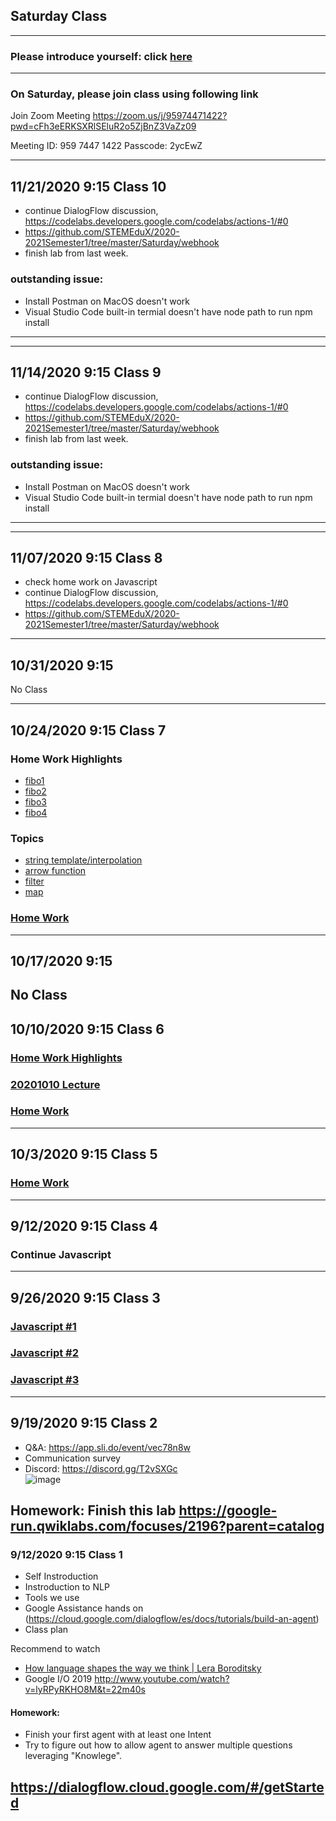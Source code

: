 ## Saturday Class 
---

### Please introduce yourself: click [here](https://flipgrid.com/85f3f2e7)
---
### On Saturday, please join class using following link

Join Zoom Meeting
https://zoom.us/j/95974471422?pwd=cFh3eERKSXRlSEluR2o5ZjBnZ3VaZz09

Meeting ID: 959 7447 1422
Passcode: 2ycEwZ

<!-- ---
## Join Wechat group
![image](https://user-images.githubusercontent.com/24532787/92997150-b8461200-f4d6-11ea-84cf-ab2c029c06cf.png)
-->


---
## 11/21/2020 9:15 Class 10
* continue DialogFlow discussion, https://codelabs.developers.google.com/codelabs/actions-1/#0
* https://github.com/STEMEduX/2020-2021Semester1/tree/master/Saturday/webhook
* finish lab from last week.
### outstanding issue: 
 - Install Postman on MacOS doesn't work
 - Visual Studio Code built-in termial doesn't have node path to run npm install
---


---
## 11/14/2020 9:15 Class 9
* continue DialogFlow discussion, https://codelabs.developers.google.com/codelabs/actions-1/#0
* https://github.com/STEMEduX/2020-2021Semester1/tree/master/Saturday/webhook
* finish lab from last week.
### outstanding issue: 
 - Install Postman on MacOS doesn't work
 - Visual Studio Code built-in termial doesn't have node path to run npm install
---

---
## 11/07/2020 9:15 Class 8
* check home work on Javascript
* continue DialogFlow discussion, https://codelabs.developers.google.com/codelabs/actions-1/#0
* https://github.com/STEMEduX/2020-2021Semester1/tree/master/Saturday/webhook
---

## 10/31/2020 9:15 
No Class

---
## 10/24/2020 9:15 Class 7
### Home Work Highlights
* [fibo1](https://github.com/STEMEduX/2020-2021Semester1/blob/master/Saturday/javascript/fibo1.js)
* [fibo2](https://github.com/STEMEduX/2020-2021Semester1/blob/master/Saturday/javascript/fibo2.js)
* [fibo3](https://github.com/STEMEduX/2020-2021Semester1/blob/master/Saturday/javascript/fibo3.js)
* [fibo4](https://github.com/STEMEduX/2020-2021Semester1/blob/master/Saturday/javascript/fibo4.js)

### Topics
* [string template/interpolation](https://github.com/STEMEduX/2020-2021Semester1/blob/master/Saturday/javascript/04-string-template.js)
* [arrow function](https://github.com/STEMEduX/2020-2021Semester1/blob/master/Saturday/javascript/05-arrow-function.js)
* [filter](https://github.com/STEMEduX/2020-2021Semester1/blob/master/Saturday/javascript/06-filter.js)
* [map](https://github.com/STEMEduX/2020-2021Semester1/blob/master/Saturday/javascript/04-string-template.js)
### [Home Work](https://github.com/STEMEduX/2020-2021Semester1/blob/master/Saturday/javascript/07-map.js) 

---
## 10/17/2020 9:15 
No Class
---
## 10/10/2020 9:15 Class 6
### [Home Work Highlights](https://github.com/STEMEduX/2020-2021Semester1/blob/master/Saturday/javascript/20201003_homework_highlights.md)
### [20201010 Lecture](https://github.com/STEMEduX/2020-2021Semester1/blob/master/Saturday/javascript/20201010.md)
### [Home Work](https://github.com/STEMEduX/2020-2021Semester1/blob/master/Saturday/javascript/20201010_homework.md)
---
## 10/3/2020 9:15 Class 5
### [Home Work](https://github.com/STEMEduX/2020-2021Semester1/blob/master/Saturday/javascript/homework_20201003.md)
---
## 9/12/2020 9:15 Class 4
### Continue Javascript 
---
## 9/26/2020 9:15 Class 3
### [Javascript #1](https://github.com/STEMEduX/2020-2021Semester1/blob/master/Saturday/javascript/01.md)    
### [Javascript #2](https://github.com/STEMEduX/2020-2021Semester1/blob/master/Saturday/javascript/02.md)  
### [Javascript #3](https://github.com/STEMEduX/2020-2021Semester1/blob/master/Saturday/javascript/03.md)  
--- 

## 9/19/2020 9:15 Class 2
* Q&A: https://app.sli.do/event/vec78n8w
* Communication survey
* Discord: https://discord.gg/T2vSXGc  
![image](https://user-images.githubusercontent.com/24532787/93668707-ec2fb300-fa53-11ea-8729-25d4a0784358.png)

Homework: 
Finish this lab https://google-run.qwiklabs.com/focuses/2196?parent=catalog
---

### 9/12/2020 9:15 Class 1
* Self Instroduction 
* Instroduction to NLP
* Tools we use
* Google Assistance hands on (https://cloud.google.com/dialogflow/es/docs/tutorials/build-an-agent)
* Class plan

Recommend to watch
* [How language shapes the way we think | Lera Boroditsky](https://youtu.be/RKK7wGAYP6k)
* Google I/O 2019 http://www.youtube.com/watch?v=lyRPyRKHO8M&t=22m40s

#### Homework: 
* Finish your first agent with at least one Intent
* Try to figure out how to allow agent to answer multiple questions leveraging "Knowlege". 

https://dialogflow.cloud.google.com/#/getStarted
---


